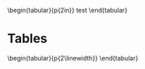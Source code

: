 \begin{tabular}{p{2in}}
test
\end{tabular}

# Tables

\begin{tabular}{p{2\linewidth}}
\end{tabular}

